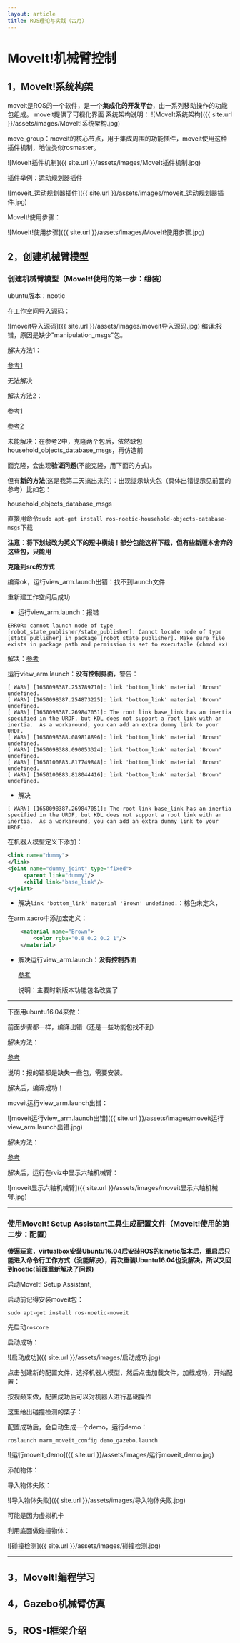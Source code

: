 ```yaml
---
layout: article
title: ROS理论与实践（古月）
---
```

# MoveIt!机械臂控制
## 1，MoveIt!系统构架
moveit是ROS的一个软件，是一个**集成化的开发平台**，由一系列移动操作的功能包组成。
moveit提供了可视化界面
系统架构说明：
![MoveIt系统架构]({{ site.url }}/assets/images/MoveIt!系统架构.jpg)

move_group：moveit的核心节点，用于集成周围的功能插件，moveit使用这种插件机制，地位类似rosmaster。

![MoveIt插件机制]({{ site.url }}/assets/images/MoveIt插件机制.jpg)

插件举例：运动规划器插件

![moveit_运动规划器插件]({{ site.url }}/assets/images/moveit_运动规划器插件.jpg)

MoveIt!使用步骤：

![MoveIt!使用步骤]({{ site.url }}/assets/images/MoveIt!使用步骤.jpg)

## 2，创建机械臂模型
### 创建机械臂模型（MoveIt!使用的第一步：组装）
ubuntu版本：neotic

在工作空间导入源码：

![moveit导入源码]({{ site.url }}/assets/images/moveit导入源码.jpg)
编译:报错，原因是缺少"manipulation_msgs"包。

解决方法1：

[参考1](https://blog.csdn.net/qq_41707090/article/details/123591642)

无法解决

解决方法2：

[参考1](https://www.guyuehome.com/34396)

[参考2](https://blog.csdn.net/hlhfhmt/article/details/112319385)

未能解决：在参考2中，克隆两个包后，依然缺包household_objects_database_msgs，再仿造前

面克隆，会出现**验证问题**(不能克隆，用下面的方式)。

但有**新的方法**(这是我第二天搞出来的)：出现提示缺失包（具体出错提示见前面的参考）比如包：

household_objects_database_msgs

直接用命令```sudo apt-get install ros-noetic-household-objects-database-msgs```下载

**注意：将下划线改为英文下的短中横线！部分包能这样下载，但有些新版本舍弃的这些包，只能用**

**克隆到src的方式**

编译ok，运行view_arm.launch出错：找不到launch文件

重新建工作空间后成功

* 运行view_arm.launch：报错

```
ERROR: cannot launch node of type [robot_state_publisher/state_publisher]: Cannot locate node of type [state_publisher] in package [robot_state_publisher]. Make sure file exists in package path and permission is set to executable (chmod +x)
```

解决：[参考](https://www.icode9.com/content-4-808003.html)

运行view_arm.launch：**没有控制界面**，警告：

```
[ WARN] [1650098387.253789710]: link 'bottom_link' material 'Brown' undefined.
[ WARN] [1650098387.254873225]: link 'bottom_link' material 'Brown' undefined.
[ WARN] [1650098387.269847051]: The root link base_link has an inertia specified in the URDF, but KDL does not support a root link with an inertia.  As a workaround, you can add an extra dummy link to your URDF.
[ WARN] [1650098388.089818896]: link 'bottom_link' material 'Brown' undefined.
[ WARN] [1650098388.090053324]: link 'bottom_link' material 'Brown' undefined.
[ WARN] [1650100883.817749848]: link 'bottom_link' material 'Brown' undefined.
[ WARN] [1650100883.818044416]: link 'bottom_link' material 'Brown' undefined.
```

* 解决

```
[ WARN] [1650098387.269847051]: The root link base_link has an inertia specified in the URDF, but KDL does not support a root link with an inertia.  As a workaround, you can add an extra dummy link to your URDF.
```

在机器人模型定义下添加：

```XML
<link name="dummy"> 
</link>
<joint name="dummy_joint" type="fixed">
     <parent link="dummy"/>
     <child link="base_link"/>
</joint>
```



* 解决```link 'bottom_link' material 'Brown' undefined.```：棕色未定义，

在arm.xacro中添加宏定义：

```XML
    <material name="Brown">
        <color rgba="0.8 0.2 0.2 1"/>
    </material>
```

* 解决运行view_arm.launch：**没有控制界面**

  [参考](https://www.icode9.com/content-4-808003.html)

  说明：主要时新版本功能包名改变了

***

下面用ubuntu16.04来做：

前面步骤都一样，编译出错（还是一些功能包找不到）

解决方法：

[参考](https://www.guyuehome.com/34183)

说明：报的错都是缺失一些包，需要安装。

解决后，编译成功！

moveit运行view_arm.launch出错：

![moveit运行view_arm.launch出错]({{ site.url }}/assets/images/moveit运行view_arm.launch出错.jpg)

解决方法：

[参考](https://www.freesion.com/article/85881374771)

解决后，运行在rviz中显示六轴机械臂：

![moveit显示六轴机械臂]({{ site.url }}/assets/images/moveit显示六轴机械臂.jpg)

***

### 使用MoveIt! Setup Assistant工具生成配置文件（MoveIt!使用的第二步：配置）

**傻逼玩意，virtualbox安装Ubuntu16.04后安装ROS的kinetic版本后，重启后只能进入命令行工作方式（没能解决），再次重装Ubuntu16.04也没解决，所以又回到noetic(前面重新解决了问题)**

启动MoveIt! Setup Assistant,

启动前记得安装moveit包：

```sudo apt-get install ros-noetic-moveit```

先启动```roscore```

启动成功：

![启动成功]({{ site.url }}/assets/images/启动成功.jpg)

点击创建新的配置文件，选择机器人模型，然后点击加载文件，加载成功，开始配置：

按视频来做，配置成功后可以对机器人进行基础操作

这里给出碰撞检测的栗子：

配置成功后，会自动生成一个demo，运行demo：

```roslaunch marm_moveit_config demo_gazebo.launch```

![运行moveit_demo]({{ site.url }}/assets/images/运行moveit_demo.jpg)

添加物体：

导入物体失败：

![导入物体失败]({{ site.url }}/assets/images/导入物体失败.jpg)

可能是因为虚拟机卡

利用底面做碰撞物体：

![碰撞检测]({{ site.url }}/assets/images/碰撞检测.jpg)

****

## 3，MoveIt!编程学习

## 4，Gazebo机械臂仿真

## 5，ROS-I框架介绍
